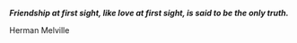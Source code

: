 _**Friendship at first sight, like love at first sight, is said to be the only truth.**_

Herman Melville